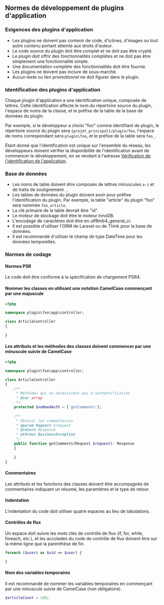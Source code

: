 ## Normes de développement de plugins d'application

### Exigences des plugins d'application
* Les plugins ne doivent pas contenir de code, d'icônes, d'images ou tout autre contenu portant atteinte aux droits d'auteur.
* Le code source du plugin doit être complet et ne doit pas être crypté.
* Le plugin doit offrir des fonctionnalités complètes et ne doit pas être simplement une fonctionnalité simple.
* Une documentation complète des fonctionnalités doit être fournie.
* Les plugins ne doivent pas inclure de sous-marché.
* Aucun texte ou lien promotionnel ne doit figurer dans le plugin.

### Identification des plugins d'application
Chaque plugin d'application a une identification unique, composée de lettres. Cette identification affecte le nom du répertoire source du plugin, l'espace de noms de la classe, et le préfixe de la table de la base de données du plugin.

Par exemple, si le développeur a choisi "foo" comme identifiant de plugin, le répertoire source du plugin sera `{projet_principal}/plugin/foo`, l'espace de noms correspondant sera `plugin\foo`, et le préfixe de la table sera `foo_`.

Étant donné que l'identification est unique sur l'ensemble du réseau, les développeurs doivent vérifier la disponibilité de l'identification avant de commencer le développement, en se rendant à l'adresse [Vérification de l'identification de l'application](https://www.workerman.net/app/check).

### Base de données
* Les noms de table doivent être composés de lettres minuscules `a-z` et de traits de soulignement `_`.
* Les tables de données du plugin doivent avoir pour préfixe l'identification du plugin. Par exemple, la table "article" du plugin "foo" sera nommée `foo_article`.
* La clé primaire de la table devrait être "id".
* Le moteur de stockage doit être le moteur InnoDB.
* L'encodage de caractères doit être en utf8mb4_general_ci.
* Il est possible d'utiliser l'ORM de Laravel ou de Think pour la base de données.
* Il est recommandé d'utiliser le champ de type DateTime pour les données temporelles.

### Normes de codage

#### Normes PSR
Le code doit être conforme à la spécification de chargement PSR4.

#### Nommer les classes en utilisant une notation CamelCase commençant par une majuscule
```php
<?php

namespace plugin\foo\app\controller;

class ArticleController
{
    
}
```

#### Les attributs et les méthodes des classes doivent commencer par une minuscule suivie de CamelCase
```php
<?php

namespace plugin\foo\app\controller;

class ArticleController
{
    /**
     * Méthodes qui ne nécessitent pas d'authentification
     * @var array
     */
    protected $noNeedAuth = ['getComments'];
    
    /**
     * Obtenir les commentaires
     * @param Request $request
     * @return Response
     * @throws BusinessException
     */
    public function getComments(Request $request): Response
    {
        
    }
}
```

#### Commentaires
Les attributs et les fonctions des classes doivent être accompagnés de commentaires indiquant un résumé, les paramètres et le type de retour.

#### Indentation
L'indentation du code doit utiliser quatre espaces au lieu de tabulations.

#### Contrôles de flux
Un espace doit suivre les mots clés de contrôle de flux (if, for, while, foreach, etc.), et les accolades du code de contrôle de flux doivent être sur la même ligne que la parenthèse de fin.
```php
foreach ($users as $uid => $user) {

}
```

#### Nom des variables temporaires
Il est recommandé de nommer les variables temporaires en commençant par une minuscule suivie de CamelCase (non obligatoire).
```php
$articleCount = 100;
```
